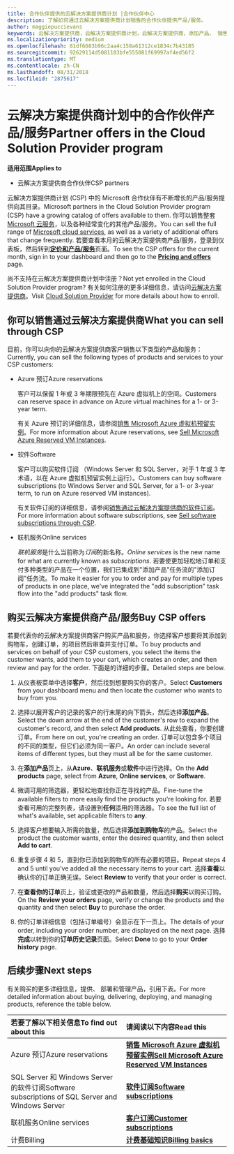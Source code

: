 ```yaml
---
title: 合作伙伴提供的云解决方案提供商计划 |合作伙伴中心
description: 了解如何通过云解决方案提供商计划销售的合作伙伴提供产品/服务。
author: maggiepuccievans
keywords: 云解决方案提供商，云解决方案提供商计划，云解决方案提供商，添加产品、 销售给客户、 合作伙伴产品/服务、 云解决方案提供商产品/服务、 基于云的服务，Azure，Office 365，Dynamics，云解决方案提供商合作伙伴销售云解决方案提供商，Azure RI，Azure 预留虚拟机的情况下，Azure预订、 联机服务，订阅软件 AHUB、 Azure 上的 SQL Server、 Windows Server 上 Azure，客户订阅
ms.localizationpriority: medium
ms.openlocfilehash: 81df6683b96c2aa4c158a61312ce1834c7b43185
ms.sourcegitcommit: 92629114d5081103bfe555081f69997af4ed56f2
ms.translationtype: MT
ms.contentlocale: zh-CN
ms.lasthandoff: 08/31/2018
ms.locfileid: "2875617"
---
```

# <a name="partner-offers-in-the-cloud-solution-provider-program"></a><span data-ttu-id="fe5dd-104">云解决方案提供商计划中的合作伙伴产品/服务</span><span class="sxs-lookup"><span data-stu-id="fe5dd-104">Partner offers in the Cloud Solution Provider program</span></span> 

**<span data-ttu-id="fe5dd-105">适用范围</span><span class="sxs-lookup"><span data-stu-id="fe5dd-105">Applies to</span></span>**

-  <span data-ttu-id="fe5dd-106">云解决方案提供商合作伙伴</span><span class="sxs-lookup"><span data-stu-id="fe5dd-106">CSP partners</span></span>

<span data-ttu-id="fe5dd-107">云解决方案提供商计划 (CSP) 中的 Microsoft 合作伙伴有不断增长的产品/服务提供向其目录。</span><span class="sxs-lookup"><span data-stu-id="fe5dd-107">Microsoft partners in the Cloud Solution Provider program (CSP) have a growing catalog of offers available to them.</span></span> <span data-ttu-id="fe5dd-108">你可以销售整套 [Microsoft 云服务](https://partner.microsoft.com/cloud-solution-provider/products-and-services)，以及各种经常变化的其他产品/服务。</span><span class="sxs-lookup"><span data-stu-id="fe5dd-108">You can sell the full range of [Microsoft cloud services](https://partner.microsoft.com/cloud-solution-provider/products-and-services), as well as a variety of additional offers that change frequently.</span></span> <span data-ttu-id="fe5dd-109">若要查看本月的云解决方案提供商产品/服务，登录到仪表板，然后转到[**定价和产品/服务**](https://partnercenter.microsoft.com/pcv/sales)页面。</span><span class="sxs-lookup"><span data-stu-id="fe5dd-109">To see the CSP offers for the current month, sign in to your dashboard and then go to the [**Pricing and offers**](https://partnercenter.microsoft.com/pcv/sales) page.</span></span>  

<span data-ttu-id="fe5dd-110">尚不支持在云解决方案提供商计划中注册？</span><span class="sxs-lookup"><span data-stu-id="fe5dd-110">Not yet enrolled in the Cloud Solution Provider program?</span></span> <span data-ttu-id="fe5dd-111">有关如何注册的更多详细信息，请访问[云解决方案提供商](https://partner.microsoft.com/cloud-solution-provider)。</span><span class="sxs-lookup"><span data-stu-id="fe5dd-111">Visit [Cloud Solution Provider](https://partner.microsoft.com/cloud-solution-provider) for more details about how to enroll.</span></span> 

## <a name="what-you-can-sell-through-csp"></a><span data-ttu-id="fe5dd-112">你可以销售通过云解决方案提供商</span><span class="sxs-lookup"><span data-stu-id="fe5dd-112">What you can sell through CSP</span></span>

<span data-ttu-id="fe5dd-113">目前，你可以向你的云解决方案提供商客户销售以下类型的产品和服务：</span><span class="sxs-lookup"><span data-stu-id="fe5dd-113">Currently, you can sell the following types of products and services to your CSP customers:</span></span>

- <span data-ttu-id="fe5dd-114">Azure 预订</span><span class="sxs-lookup"><span data-stu-id="fe5dd-114">Azure reservations</span></span><br> 

    <span data-ttu-id="fe5dd-115">客户可以保留 1 年或 3 年期限预先在 Azure 虚拟机上的空间。</span><span class="sxs-lookup"><span data-stu-id="fe5dd-115">Customers can reserve space in advance on Azure virtual machines for a 1- or 3-year term.</span></span><br>
    
    <span data-ttu-id="fe5dd-116">有关 Azure 预订的详细信息，请参阅[销售 Microsoft Azure 虚拟机预留实例](azure-reservations.md)。</span><span class="sxs-lookup"><span data-stu-id="fe5dd-116">For more information about Azure reservations, see [Sell Microsoft Azure Reserved VM Instances](azure-reservations.md).</span></span>

- <span data-ttu-id="fe5dd-117">软件</span><span class="sxs-lookup"><span data-stu-id="fe5dd-117">Software</span></span><br>

    <span data-ttu-id="fe5dd-118">客户可以购买软件订阅 （Windows Server 和 SQL Server，对于 1 年或 3 年术语，以在 Azure 虚拟机预留实例上运行）。</span><span class="sxs-lookup"><span data-stu-id="fe5dd-118">Customers can buy software subscriptions (to Windows Server and SQL Server, for a 1- or 3-year term, to run on Azure reserved VM instances).</span></span><br>
 
  <span data-ttu-id="fe5dd-119">有关软件订阅的详细信息，请参阅[销售通过云解决方案提供商的软件订阅](csp-software-subscriptions.md)。</span><span class="sxs-lookup"><span data-stu-id="fe5dd-119">For more information about software subscriptions, see [Sell software subscriptions through CSP](csp-software-subscriptions.md).</span></span>  

- <span data-ttu-id="fe5dd-120">联机服务</span><span class="sxs-lookup"><span data-stu-id="fe5dd-120">Online services</span></span><br>

     <span data-ttu-id="fe5dd-121">*联机服务*是什么当前称为*订阅*的新名称。</span><span class="sxs-lookup"><span data-stu-id="fe5dd-121">*Online services* is the new name for what are currently known as *subscriptions*.</span></span> <span data-ttu-id="fe5dd-122">若要使更加轻松地订单和支付多种类型的产品在一个位置，我们已集成到"添加产品"任务流的"添加订阅"任务流。</span><span class="sxs-lookup"><span data-stu-id="fe5dd-122">To make it easier for you to order and pay for multiple types of products in one place, we've integrated the "add subscription" task flow into the "add products" task flow.</span></span> 

## <a name="buy-csp-offers"></a><span data-ttu-id="fe5dd-123">购买云解决方案提供商产品/服务</span><span class="sxs-lookup"><span data-stu-id="fe5dd-123">Buy CSP offers</span></span>

<span data-ttu-id="fe5dd-124">若要代表你的云解决方案提供商客户购买产品和服务，你选择客户想要将其添加到购物车，创建订单，的项目然后审查并支付订单。</span><span class="sxs-lookup"><span data-stu-id="fe5dd-124">To buy products and services on behalf of your CSP customers, you select the items the customer wants, add them to your cart, which creates an order, and then review and pay for the order.</span></span> <span data-ttu-id="fe5dd-125">下面是的详细的步骤。</span><span class="sxs-lookup"><span data-stu-id="fe5dd-125">Detailed steps are below.</span></span>

1. <span data-ttu-id="fe5dd-126">从仪表板菜单中选择**客户**，然后找到想要购买你的客户。</span><span class="sxs-lookup"><span data-stu-id="fe5dd-126">Select **Customers** from your dashboard menu and then locate the customer who wants to buy from you.</span></span> 

2. <span data-ttu-id="fe5dd-127">选择以展开客户的记录的客户的行末尾的向下箭头，然后选择**添加产品**。</span><span class="sxs-lookup"><span data-stu-id="fe5dd-127">Select the down arrow at the end of the customer's row to expand the customer's record, and then select **Add products**.</span></span> <span data-ttu-id="fe5dd-128">从此处查看，你要创建订单。</span><span class="sxs-lookup"><span data-stu-id="fe5dd-128">From here on out, you're creating an order.</span></span> <span data-ttu-id="fe5dd-129">订单可以包含多个项目的不同的类型，但它们必须为同一客户。</span><span class="sxs-lookup"><span data-stu-id="fe5dd-129">An order can include several items of different types, but they must all be for the same customer.</span></span>

3. <span data-ttu-id="fe5dd-130">在**添加产品**页上，从**Azure**、**联机服务**或**软件**中进行选择。</span><span class="sxs-lookup"><span data-stu-id="fe5dd-130">On the **Add products** page, select from **Azure**, **Online services**, or **Software**.</span></span>

4. <span data-ttu-id="fe5dd-131">微调可用的筛选器，更轻松地查找你正在寻找的产品。</span><span class="sxs-lookup"><span data-stu-id="fe5dd-131">Fine-tune the available filters to more easily find the products you're looking for.</span></span> <span data-ttu-id="fe5dd-132">若要查看可用的完整列表，请设置到**任何**适用的筛选器。</span><span class="sxs-lookup"><span data-stu-id="fe5dd-132">To see the full list of what's available, set applicable filters to **any**.</span></span> 

5. <span data-ttu-id="fe5dd-133">选择客户想要输入所需的数量，然后选择**添加到购物车**的产品。</span><span class="sxs-lookup"><span data-stu-id="fe5dd-133">Select the product the customer wants, enter the desired quantity, and then select **Add to cart**.</span></span>

6. <span data-ttu-id="fe5dd-134">重复步骤 4 和 5，直到你已添加到购物车的所有必要的项目。</span><span class="sxs-lookup"><span data-stu-id="fe5dd-134">Repeat steps 4 and 5 until you’ve added all the necessary items to your cart.</span></span> <span data-ttu-id="fe5dd-135">选择**查看**以确认你的订单正确无误。</span><span class="sxs-lookup"><span data-stu-id="fe5dd-135">Select **Review** to verify that your order is correct.</span></span>  

7. <span data-ttu-id="fe5dd-136">在**查看你的订单**页上，验证或更改的产品和数量，然后选择**购买**以购买订购。</span><span class="sxs-lookup"><span data-stu-id="fe5dd-136">On the **Review your orders** page, verify or change the products and the quantity and then select **Buy** to purchase the order.</span></span> 

8. <span data-ttu-id="fe5dd-137">你的订单详细信息（包括订单编号）会显示在下一页上。</span><span class="sxs-lookup"><span data-stu-id="fe5dd-137">The details of your order, including your order number, are displayed on the next page.</span></span> <span data-ttu-id="fe5dd-138">选择**完成**以转到你的**订单历史记录**页面。</span><span class="sxs-lookup"><span data-stu-id="fe5dd-138">Select **Done** to go to your **Order history** page.</span></span> 


## <a name="next-steps"></a><span data-ttu-id="fe5dd-139">后续步骤</span><span class="sxs-lookup"><span data-stu-id="fe5dd-139">Next steps</span></span>

<span data-ttu-id="fe5dd-140">有关购买的更多详细信息，提供、 部署和管理产品，引用下表。</span><span class="sxs-lookup"><span data-stu-id="fe5dd-140">For more detailed information about buying, delivering, deploying, and managing products, reference the table below.</span></span>

|**<span data-ttu-id="fe5dd-141">若要了解以下相关信息</span><span class="sxs-lookup"><span data-stu-id="fe5dd-141">To find out about this</span></span>**   |**<span data-ttu-id="fe5dd-142">请阅读以下内容</span><span class="sxs-lookup"><span data-stu-id="fe5dd-142">Read this</span></span>**   |
|:---------------------------|:--------------------|
|<span data-ttu-id="fe5dd-143">Azure 预订</span><span class="sxs-lookup"><span data-stu-id="fe5dd-143">Azure reservations</span></span> |[**<span data-ttu-id="fe5dd-144">销售 Microsoft Azure 虚拟机预留实例</span><span class="sxs-lookup"><span data-stu-id="fe5dd-144">Sell Microsoft Azure Reserved VM Instances</span></span>**]( https://docs.microsoft.com/en-us/partner-center/azure-reservations) |
|<span data-ttu-id="fe5dd-145">SQL Server 和 Windows Server 的软件订阅</span><span class="sxs-lookup"><span data-stu-id="fe5dd-145">Software subscriptions of SQL Server and Windows Server</span></span> |[**<span data-ttu-id="fe5dd-146">软件订阅</span><span class="sxs-lookup"><span data-stu-id="fe5dd-146">Software subscriptions</span></span>**]( https://docs.microsoft.com/en-us/partner-center/csp-software-subscriptions) |
|<span data-ttu-id="fe5dd-147">联机服务</span><span class="sxs-lookup"><span data-stu-id="fe5dd-147">Online services</span></span> |[**<span data-ttu-id="fe5dd-148">客户订阅</span><span class="sxs-lookup"><span data-stu-id="fe5dd-148">Customer subscriptions</span></span>**](https://docs.microsoft.com/en-us/partner-center/customer-subscriptions) |
|<span data-ttu-id="fe5dd-149">计费</span><span class="sxs-lookup"><span data-stu-id="fe5dd-149">Billing</span></span> |[**<span data-ttu-id="fe5dd-150">计费基础知识</span><span class="sxs-lookup"><span data-stu-id="fe5dd-150">Billing basics</span></span>**]( https://docs.microsoft.com/en-us/partner-center/billing-basics) |

